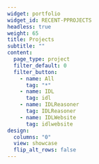```yaml
---
widget: portfolio
widget_id: RECENT-PPROJECTS
headless: true
weight: 65
title: Projects
subtitle: ""
content:
  page_type: project
  filter_default: 0
  filter_button:
    - name: All
      tag: "*"
    - name: IDL
      tag: idl
    - name: IDLReasoner
      tag: IDLReasoner
    - name: IDLWebsite
      tag: idlwebsite
design:
  columns: "0"
  view: showcase
  flip_alt_rows: false
---
```

